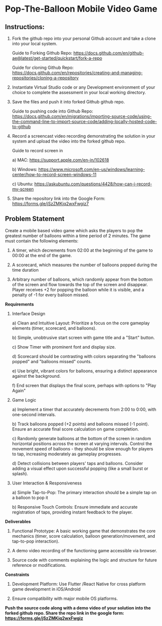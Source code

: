 # Pop-The-Balloon Mobile Video Game

## Instructions:

1) Fork the github repo into your personal Github account and take a clone into your local system.

   Guide to Forking Github Repo: https://docs.github.com/en/github-ae@latest/get-started/quickstart/fork-a-repo

   Guide for cloning Github Repo: https://docs.github.com/en/repositories/creating-and-managing-repositories/cloning-a-repository

2) Instantiate Virtual Studio code or any Development environment of your choice to complete the assessment in your local working directory.

3) Save the files and push it into forked Github github repo.

   Guide to pushing code into Github Repo: https://docs.github.com/en/migrations/importing-source-code/using-the-command-line-to-import-source-code/adding-locally-hosted-code-to-github

4) Record a screencast video recording demonstrating the solution in your system and upload the video into the forked github repo.

   Guide to record screen in
   
   a) MAC: https://support.apple.com/en-in/102618
   
   b) Windows: https://www.microsoft.com/en-us/windows/learning-center/how-to-record-screen-windows-11
   
   c) Ubuntu: https://askubuntu.com/questions/4428/how-can-i-record-my-screen
   
5) Share the repository link into the Google Form: https://forms.gle/jSzZMKiq2wxFwgiz7

## Problem Statement

Create a mobile based video game which asks the players to pop the greatest number of balloons within a time period of 2 minutes. The game must contain the following elements:

1) A timer, which decrements from 02:00 at the beginning of the game to 00:00 at the end of the game.
   
2) A scorecard, which measures the number of balloons popped during the time duration
   
3) Arbitrary number of balloons, which randomly appear from the bottom of the screen and flow towards the top of the screen and disappear. Player receives +2 for popping the balloon while it is visible, and a penalty of -1 for every balloon missed.

**Requirements**

1)	Interface Design
   
    a)	Clean and Intuitive Layout: Prioritize a focus on the core gameplay elements (timer, scorecard, and balloons).

    b)	Simple, unobtrusive start screen with game title and a "Start" button.

    c)	Show Timer with prominent font and display size. 

    d)	Scorecard should be contrasting with colors separating the "balloons popped" and "balloons missed" counts.

    e)	Use bright, vibrant colors for balloons, ensuring a distinct appearance against the background.

    f)	End screen that displays the final score, perhaps with options to "Play Again"

2)	Game Logic

    a)	Implement a timer that accurately decrements from 2:00 to 0:00, with one-second intervals.

    b)	Track balloons popped (+2 points) and balloons missed (-1 point). Ensure an accurate final score calculation on game completion.

    c)	Randomly generate balloons at the bottom of the screen in random horizontal positions across the screen at varying intervals. Control the movement speed of balloons - they should be slow enough for players to tap, increasing moderately as gameplay progresses. 

    d)	Detect collisions between players' taps and balloons. Consider adding a visual effect upon successful popping (like a small burst or splash).

3)	User Interaction & Responsiveness

    a)	Simple Tap-to-Pop: The primary interaction should be a simple tap on a balloon to pop it

    b)	Responsive Touch Controls: Ensure immediate and accurate registration of taps, providing instant feedback to the player.

**Deliverables**

1) Functional Prototype: A basic working game that demonstrates the core mechanics (timer, score calculation, balloon generation/movement, and tap-to-pop interaction).
   
2) A demo video recording of the functioning game accessible via browser.
   
3) Source code with comments explaining the logic and structure for future reference or modifications.

**Constraints**

1) Development Platform: Use Flutter /React Native for cross platform game development in iOS/Android
 
2) Ensure compatibility with major mobile OS platforms.

**Push the source code along with a demo video of your solution into the forked github repo. Share the repo link in the google form: https://forms.gle/jSzZMKiq2wxFwgiz**
